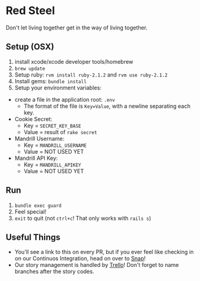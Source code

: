 Red Steel
=========

Don't let living together get in the way of living together.

Setup (OSX)
-----------

1. install xcode/xcode developer tools/homebrew
2. `brew update`
3. Setup ruby: `rvm install ruby-2.1.2` and `rvm use ruby-2.1.2`
4. Install gems: `bundle install`
5. Setup your environment variables:
  - create a file in the application root: `.env`
    - The format of the file is `Key=Value`, with a newline separating each key.
  - Cookie Secret:
    - Key = `SECRET_KEY_BASE`
    - Value = result of `rake secret`
  - Mandrill Username:
    - Key = `MANDRILL_USERNAME`
    - Value = NOT USED YET
  - Mandrill API Key:
    - Key = `MANDRILL_APIKEY`
    - Value = NOT USED YET

Run
---

1. `bundle exec guard`
2. Feel special!
3. `exit` to quit (not `ctrl+c`! That only works with `rails s`)

Useful Things
-------------

* You'll see a link to this on every PR, but if you ever feel like checking in on our Continuos Integration, head on over to [Snap](https://snap-ci.com/elsom25/redsteel/branch)!
* Our story management is handled by [Trello](https://trello.com/b/K3CEC8cd/tech-planning)! Don't forget to name branches after the story codes.
